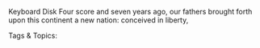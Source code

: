 Keyboard Disk	 Four score and seven 
years ago, our fathers 
brought forth upon this 
continent a new nation: 
conceived in liberty, 

   Tags & Topics:
   